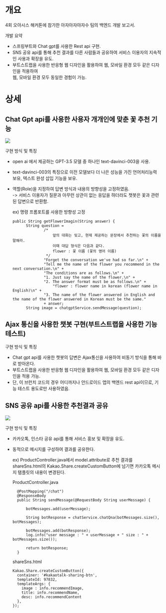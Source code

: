 # 개요

4회 오아시스 해커톤에 참가한 아자아자야자수 팀의 백엔드 개발 보고서.

개발 요약
- 스프링부트와 Chat gpt를 사용한 Rest api 구현.
- SNS 공유 api를 통해 추천 결과를 다른 사람들과 공유하여 서비스 이용자의 지속적인 사용과 확장을 유도.
- 부트스트랩을 사용한 반응형 웹 디자인을 활용하여 웹, 모바일 환경 모두 같은 디자인을 적용하여 <br>
  웹, 모바일 환경 모두 동일한 경험이 가능.
  
# 상세

## Chat Gpt api를 사용한 사용자 개개인에 맞춘 꽃 추천 기능

![](https://velog.velcdn.com/images/2jooin1207/post/24be5410-41e4-455a-81b0-8ccdc3d128f3/image.PNG)


구현 방식 및 특징
- open ai 에서 제공하는 GPT-3.5 모델 중 하나인 text-davinci-003을 사용.
- text-davinci-003의 특징으로 이전 모델보다 더 나은 성능을 가진 언어처리능력 보유, 텍스트 완성 삽입 기능을 보유.
- 역할(Role)을 지정하여 답변 방식과 내용의 방향성을 고정하였음. <br>
  -> 서비스 이용자가 질문과 아무런 상관이 없는 응답을 하더라도 챗봇은 꽃과 관련된 답변으로 반환함.

  ex) 명령 프롬포트를 사용한 방향성 고정
  ~~~
  public String getFlowerImagin(String answer) {
        String question =
                /*
                    앞의 대화는 잊고, 현제 제공하는 문장에서 추천하는 꽃의 이름을 말해라.
                    이때 대답 형식은 다음과 같다.
                    flower : 꽃 이름 (꽃의 영어 이름)
                 */
                "Forget the conversation we've had so far.\n" +
                "Tell me the name of the flower you recommend in the next conversation.\n" +
                "The conditions are as follows.\n" +
                "1. Just say the name of the flower.\n" +
                "2. The answer format must be as follows.\n" +
                    "flower : flower name in korean (flower name in English)\n" +
                "3. The name of the flower answered in English and the name of the flower answered in Korean must be the same."
                + answer;
        String image = chatgptService.sendMessage(question);
  ~~~


## Ajax 통신을 사용한 챗봇 구현(부트스트랩을 사용한 기능 테스트)

구현 방식 및 특징
- Chat gpt api를 사용한 챗봇의 답변은 Ajax통신을 사용하여 비동기 방식을 통해 바로 받아온다.
- 부트스트랩을 사용한 반응형 웹 디자인을 활용하여 웹, 모바일 환경 모두 같은 디자인을 적용 가능.
- 단, 이 브런치 코드의 경우 어디까지나 안드로이드 앱의 백엔드 rest api이므로, 기능 테스트 용도로만 사용하였음.



##  SNS 공유 api를 사용한 추천결과 공유

  ![](https://velog.velcdn.com/images/2jooin1207/post/d042907c-0c50-4cea-a57f-a0214fc7018e/image.PNG)


구현 방식 및 특징
- 카카오톡, 인스타 공유 api를 통해 서비스 홍보 및 확장을 유도.
- 동적으로 메시지를 구성하여 결과를 공유한다.

  ex) ProductController.java에서 model.attribute로 추천 결과를 <br>
  shareSns.html의 Kakao.Share.createCustomButton에 넘기면 카카오톡 메시지 탬플릿의 내용이 변경된다.
  
  ProductController.java
  ~~~
    @PostMapping("/chat")
    @ResponseBody
    public String sendMessage(@RequestBody String userMessage) {

        botMessages.add(userMessage);

        String botResponse = chatService.chatQna(botMessages.size(), botMessages);

        botMessages.add(botResponse);
        log.info("user message : " + userMessage + " size : " + botMessages.size());

        return botResponse;
    }
  ~~~

  shareSns.html
  ~~~
  Kakao.Share.createCustomButton({
    container: '#kakaotalk-sharing-btn',
    templateId: 97832,
    templateArgs: {
      image : info.recommendImage,
      title: info.recommendName,
      desc: info.recommendContent
    },
  });
  ~~~





